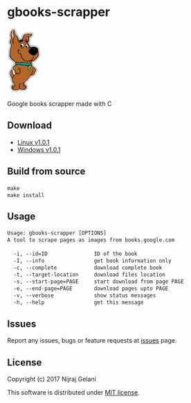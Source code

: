 # gbooks-scrapper

<img src="/scrappy.jpg" height=150px />

Google books scrapper made with C

## Download

- [Linux v1.0.1](https://github.com/GelaniNijraj/gbooks-scrapper/releases/download/v1.0.1/gbooks-scrapper)
- [Windows v1.0.1](https://github.com/GelaniNijraj/gbooks-scrapper/releases/download/v1.0.1/gbooks-scrapper.exe)

## Build from source

```
make
make install
```

## Usage

```
Usage: gbooks-scrapper [OPTIONS]
A tool to scrape pages as images from books.google.com

  -i, --id=ID               ID of the book
  -I, --info                get book information only
  -c, --complete            download complete book
  -t, --target-location     download files location
  -s, --start-page=PAGE     start download from page PAGE
  -e, --end-page=PAGE       download pages upto PAGE
  -v, --verbose             show status messages
  -h, --help                get this message
```

## Issues

Report any issues, bugs or feature requests at [issues](https://github.com/GelaniNijraj/gbooks-scrapper/issues) page.

## License

Copyright (c) 2017 Nijraj Gelani

This software is distributed under [MIT license](http://www.opensource.org/licenses/mit-license.php).
